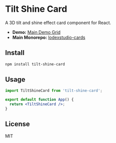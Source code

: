 # Tilt Shine Card

A 3D tilt and shine effect card component for React.

- **Demo:** [Main Demo Grid](https://lodexstudio-cards.vercel.app/)
- **Main Monorepo:** [lodexstudio-cards](https://github.com/lodsa-ntos/lodexstudio-cards)

## Install

```bash
npm install tilt-shine-card
```

## Usage

```jsx
import TiltShineCard from 'tilt-shine-card';

export default function App() {
  return <TiltShineCard />;
}
```

## License
MIT
